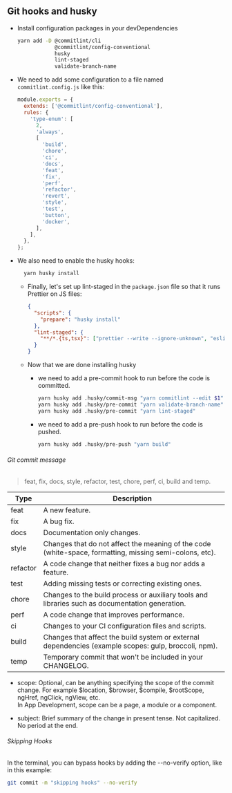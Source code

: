 ## Git hooks and husky

- Install configuration packages in your devDependencies

  ```sh
  yarn add -D @commitlint/cli
              @commitlint/config-conventional
              husky
              lint-staged
              validate-branch-name
  ```

- We need to add some configuration to a file named `commitlint.config.js` like this:

  ```js
  module.exports = {
    extends: ['@commitlint/config-conventional'],
    rules: {
      'type-enum': [
        2,
        'always',
        [
          'build',
          'chore',
          'ci',
          'docs',
          'feat',
          'fix',
          'perf',
          'refactor',
          'revert',
          'style',
          'test',
          'button',
          'docker',
        ],
      ],
    },
  };
  ```

- We also need to enable the husky hooks:

  ```sh
    yarn husky install
  ```

  - Finally, let's set up lint-staged in the `package.json` file so that it runs Prettier on JS files:

    ```json
    {
      "scripts": {
        "prepare": "husky install"
      },
      "lint-staged": {
        "**/*.{ts,tsx}": ["prettier --write --ignore-unknown", "eslint --fix"]
      }
    }
    ```

  - Now that we are done installing husky

    - we need to add a pre-commit hook to run before the code is committed.

      ```sh
      yarn husky add .husky/commit-msg "yarn commitlint --edit $1"
      yarn husky add .husky/pre-commit "yarn validate-branch-name"
      yarn husky add .husky/pre-commit "yarn lint-staged"
      ```

    - we need to add a pre-push hook to run before the code is pushed.

      ```sh
      yarn husky add .husky/pre-push "yarn build"
      ```

###### Git commit message

> feat, fix, docs, style, refactor, test, chore, perf, ci, build and temp.

| Type     | Description                                                                                             |
| -------- | ------------------------------------------------------------------------------------------------------- |
| feat     | A new feature.                                                                                          |
| fix      | A bug fix.                                                                                              |
| docs     | Documentation only changes.                                                                             |
| style    | Changes that do not affect the meaning of the code (white-space, formatting, missing semi-colons, etc). |
| refactor | A code change that neither fixes a bug nor adds a feature.                                              |
| test     | Adding missing tests or correcting existing ones.                                                       |
| chore    | Changes to the build process or auxiliary tools and libraries such as documentation generation.         |
| perf     | A code change that improves performance.                                                                |
| ci       | Changes to your CI configuration files and scripts.                                                     |
| build    | Changes that affect the build system or external dependencies (example scopes: gulp, broccoli, npm).    |
| temp     | Temporary commit that won't be included in your CHANGELOG.                                              |

- scope:
  Optional, can be anything specifying the scope of the commit change.
  For example $location, $browser, $compile, $rootScope, ngHref, ngClick, ngView, etc.  
   In App Development, scope can be a page, a module or a component.

- subject:
  Brief summary of the change in present tense. Not capitalized. No period at the end.

###### Skipping Hooks

In the terminal, you can bypass hooks by adding the --no-verify option, like in this example:

```sh
git commit -m "skipping hooks" --no-verify
```
